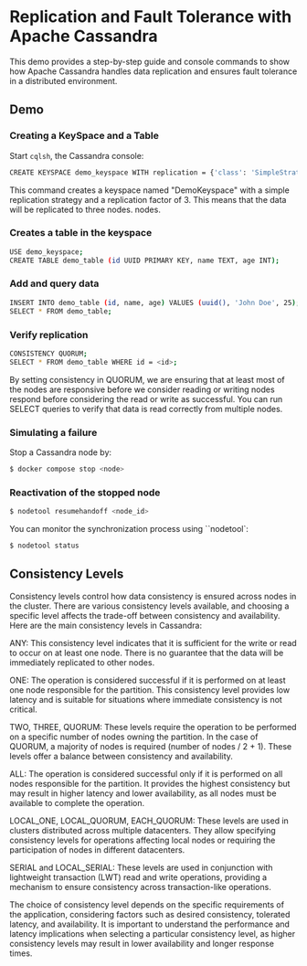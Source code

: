 # Replication and Fault Tolerance with Apache Cassandra

This demo provides a step-by-step guide and console commands to show how
Apache Cassandra handles data replication and ensures fault tolerance in a distributed environment.


## Demo

### Creating a KeySpace and a Table

Start `cqlsh`, the Cassandra console:

```bash
CREATE KEYSPACE demo_keyspace WITH replication = {'class': 'SimpleStrategy', 'replication_factor': 3};
```

This command creates a keyspace named "DemoKeyspace" with a simple replication strategy and a replication factor of 3. This means that the data will be replicated to three nodes.
nodes.

### Creates a table in the keyspace

```bash
USE demo_keyspace;
CREATE TABLE demo_table (id UUID PRIMARY KEY, name TEXT, age INT);
```

### Add and query data

```bash
INSERT INTO demo_table (id, name, age) VALUES (uuid(), 'John Doe', 25);
SELECT * FROM demo_table;
```

### Verify replication

```bash
CONSISTENCY QUORUM;
SELECT * FROM demo_table WHERE id = <id>;
```

By setting consistency in QUORUM, we are ensuring that at least most of the nodes are responsive before we consider reading or writing nodes respond before considering the read or write as successful. You can run SELECT queries to verify that data is read correctly from multiple nodes.


### Simulating a failure

Stop a Cassandra node by:

```bash
$ docker compose stop <node>
```


### Reactivation of the stopped node

```bash
$ nodetool resumehandoff <node_id>
```

You can monitor the synchronization process using ``nodetool`:

```bash
$ nodetool status
```

## Consistency Levels

Consistency levels control how data consistency is ensured across nodes in the cluster. There are various consistency levels available, and choosing a specific level affects the trade-off between consistency and availability. Here are the main consistency levels in Cassandra:

ANY: This consistency level indicates that it is sufficient for the write or read to occur on at least one node. There is no guarantee that the data will be immediately replicated to other nodes.

ONE: The operation is considered successful if it is performed on at least one node responsible for the partition. This consistency level provides low latency and is suitable for situations where immediate consistency is not critical.

TWO, THREE, QUORUM: These levels require the operation to be performed on a specific number of nodes owning the partition. In the case of QUORUM, a majority of nodes is required (number of nodes / 2 + 1). These levels offer a balance between consistency and availability.

ALL: The operation is considered successful only if it is performed on all nodes responsible for the partition. It provides the highest consistency but may result in higher latency and lower availability, as all nodes must be available to complete the operation.

LOCAL_ONE, LOCAL_QUORUM, EACH_QUORUM: These levels are used in clusters distributed across multiple datacenters. They allow specifying consistency levels for operations affecting local nodes or requiring the participation of nodes in different datacenters.

SERIAL and LOCAL_SERIAL: These levels are used in conjunction with lightweight transaction (LWT) read and write operations, providing a mechanism to ensure consistency across transaction-like operations.

The choice of consistency level depends on the specific requirements of the application, considering factors such as desired consistency, tolerated latency, and availability. It is important to understand the performance and latency implications when selecting a particular consistency level, as higher consistency levels may result in lower availability and longer response times.
